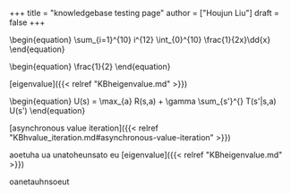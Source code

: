 +++
title = "knowledgebase testing page"
author = ["Houjun Liu"]
draft = false
+++

\begin{equation}
\sum\_{i=1}^{10} i^{12} \int\_{0}^{10} \frac{1}{2x}\dd{x}
\end{equation}

\begin{equation}
\frac{1}{2}
\end{equation}

[eigenvalue]({{< relref "KBheigenvalue.md" >}})

\begin{equation}
U(s) = \max\_{a} R(s,a) + \gamma \sum\_{s'}^{} T(s'|s,a) U(s')
\end{equation}

[asynchronous value iteration]({{< relref "KBhvalue_iteration.md#asynchronous-value-iteration" >}})

aoetuha ua unatoheunsato eu [eigenvalue]({{< relref "KBheigenvalue.md" >}})

oanetauhnsoeut
